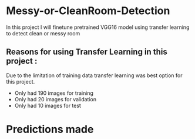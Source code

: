# Messy-or-CleanRoom-Detection
In this project I will finetune pretrained VGG16 model using transfer learning to detect clean or messy room

## Reasons for using Transfer Learning in this project :
Due to the limitation of training data transfer learning was best option for this project.
* Only had 190 images for training
* Only had 20 images for validation
* Only had 10 images for test
# Predictions made
![]()
![]()
![]()
![]()
![]()
